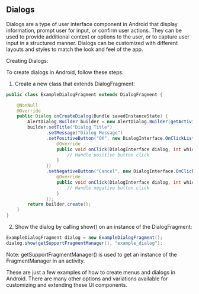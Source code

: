 ## Dialogs

Dialogs are a type of user interface component in Android that display information, prompt user for input, or confirm user actions. They can be used to provide additional context or options to the user, or to capture user input in a structured manner. Dialogs can be customized with different layouts and styles to match the look and feel of the app.

Creating Dialogs:

To create dialogs in Android, follow these steps:

1. Create a new class that extends DialogFragment:

```java
public class ExampleDialogFragment extends DialogFragment {

    @NonNull
    @Override
    public Dialog onCreateDialog(Bundle savedInstanceState) {
        AlertDialog.Builder builder = new AlertDialog.Builder(getActivity());
        builder.setTitle("Dialog Title")
               .setMessage("Dialog Message")
               .setPositiveButton("OK", new DialogInterface.OnClickListener() {
                   @Override
                   public void onClick(DialogInterface dialog, int which) {
                       // Handle positive button click
                   }
               })
               .setNegativeButton("Cancel", new DialogInterface.OnClickListener() {
                   @Override
                   public void onClick(DialogInterface dialog, int which) {
                       // Handle negative button click
                   }
               });
        return builder.create();
    }
}
```

2. Show the dialog by calling show() on an instance of the DialogFragment:

```java
ExampleDialogFragment dialog = new ExampleDialogFragment();
dialog.show(getSupportFragmentManager(), "example_dialog");
```

Note: getSupportFragmentManager() is used to get an instance of the FragmentManager in an activity.

These are just a few examples of how to create menus and dialogs in Android. There are many other options and variations available for customizing and extending these UI components.
